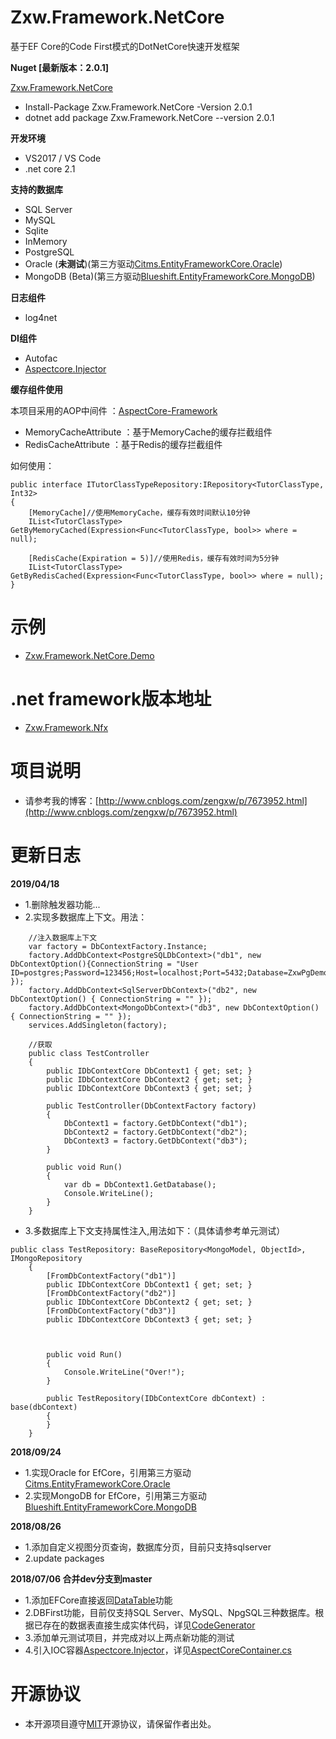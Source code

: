 # Zxw.Framework.NetCore
基于EF Core的Code First模式的DotNetCore快速开发框架

**Nuget [最新版本：2.0.1]**

[Zxw.Framework.NetCore](https://www.nuget.org/packages/Zxw.Framework.NetCore/2.0.1) 
* Install-Package Zxw.Framework.NetCore -Version 2.0.1
* dotnet add package Zxw.Framework.NetCore --version 2.0.1

**开发环境**
* VS2017 / VS Code
* .net core 2.1

**支持的数据库**
* SQL Server
* MySQL
* Sqlite
* InMemory
* PostgreSQL
* Oracle (**未测试**)(第三方驱动[Citms.EntityFrameworkCore.Oracle](https://github.com/CrazyJson/Citms.EntityFrameworkCore.Oracle))
* MongoDB (Beta)(第三方驱动[Blueshift.EntityFrameworkCore.MongoDB](https://github.com/BlueshiftSoftware/EntityFrameworkCore))

**日志组件**
* log4net

**DI组件**
* Autofac
* [Aspectcore.Injector](https://github.com/dotnetcore/AspectCore-Framework/blob/master/docs/injector.md)

**缓存组件使用**

本项目采用的AOP中间件 ：[AspectCore-Framework](https://github.com/dotnetcore/AspectCore-Framework)
* MemoryCacheAttribute ：基于MemoryCache的缓存拦截组件
* RedisCacheAttribute ：基于Redis的缓存拦截组件

如何使用：

    public interface ITutorClassTypeRepository:IRepository<TutorClassType, Int32>
    {
        [MemoryCache]//使用MemoryCache，缓存有效时间默认10分钟
        IList<TutorClassType> GetByMemoryCached(Expression<Func<TutorClassType, bool>> where = null);

        [RedisCache(Expiration = 5)]//使用Redis，缓存有效时间为5分钟
        IList<TutorClassType> GetByRedisCached(Expression<Func<TutorClassType, bool>> where = null);
    }
    
# 示例
* [Zxw.Framework.NetCore.Demo](https://github.com/VictorTzeng/Zxw.Framework.NetCore.Demo)


# .net framework版本地址
* [Zxw.Framework.Nfx](https://github.com/VictorTzeng/Zxw.Framework.Nfx)

# 项目说明
* 请参考我的博客：[http://www.cnblogs.com/zengxw/p/7673952.html](http://www.cnblogs.com/zengxw/p/7673952.html)

# 更新日志

**2019/04/18**
* 1.删除触发器功能...
* 2.实现多数据库上下文。用法：

```
    //注入数据库上下文
    var factory = DbContextFactory.Instance;
    factory.AddDbContext<PostgreSQLDbContext>("db1", new DbContextOption(){ConnectionString = "User ID=postgres;Password=123456;Host=localhost;Port=5432;Database=ZxwPgDemo;Pooling=true;" });
    factory.AddDbContext<SqlServerDbContext>("db2", new DbContextOption() { ConnectionString = "" });
    factory.AddDbContext<MongoDbContext>("db3", new DbContextOption() { ConnectionString = "" });
    services.AddSingleton(factory);
    
    //获取
    public class TestController
    {
        public IDbContextCore DbContext1 { get; set; }
        public IDbContextCore DbContext2 { get; set; }
        public IDbContextCore DbContext3 { get; set; }

        public TestController(DbContextFactory factory)
        {
            DbContext1 = factory.GetDbContext("db1");
            DbContext2 = factory.GetDbContext("db2");
            DbContext3 = factory.GetDbContext("db3");
        }

        public void Run()
        {
            var db = DbContext1.GetDatabase();
            Console.WriteLine();
        }
    }
```

* 3.多数据库上下文支持属性注入,用法如下：（具体请参考单元测试）
```    
public class TestRepository: BaseRepository<MongoModel, ObjectId>, IMongoRepository
    {
        [FromDbContextFactory("db1")]
        public IDbContextCore DbContext1 { get; set; }
        [FromDbContextFactory("db2")]
        public IDbContextCore DbContext2 { get; set; }
        [FromDbContextFactory("db3")]
        public IDbContextCore DbContext3 { get; set; }



        public void Run()
        {
            Console.WriteLine("Over!");
        }

        public TestRepository(IDbContextCore dbContext) : base(dbContext)
        {
        }
    }
```

**2018/09/24**
* 1.实现Oracle for EfCore，引用第三方驱动[Citms.EntityFrameworkCore.Oracle](https://github.com/CrazyJson/Citms.EntityFrameworkCore.Oracle)
* 2.实现MongoDB for EfCore，引用第三方驱动[Blueshift.EntityFrameworkCore.MongoDB](https://github.com/BlueshiftSoftware/EntityFrameworkCore)

**2018/08/26**
* 1.添加自定义视图分页查询，数据库分页，目前只支持sqlserver
* 2.update packages

**2018/07/06 合并dev分支到master**
* 1.添加EFCore直接返回[DataTable](https://github.com/VictorTzeng/Zxw.Framework.NetCore/blob/d99b321006ad7ee12883e92742d3ef1fe44968f7/Zxw.Framework.NetCore/Extensions/EntityFrameworkCoreExtensions.cs#L20)功能
* 2.DBFirst功能，目前仅支持SQL Server、MySQL、NpgSQL三种数据库。根据已存在的数据表直接生成实体代码，详见[CodeGenerator](https://github.com/VictorTzeng/Zxw.Framework.NetCore/blob/b07589d550a9f757b8da75e4fc685b917be29f34/Zxw.Framework.NetCore/CodeGenerator/CodeGenerator.cs#L197)
* 3.添加单元测试项目，并完成对以上两点新功能的测试
* 4.引入IOC容器[Aspectcore.Injector](https://github.com/dotnetcore/AspectCore-Framework/blob/master/docs/injector.md)，详见[AspectCoreContainer.cs](https://github.com/VictorTzeng/Zxw.Framework.NetCore/blob/master/Zxw.Framework.NetCore/IoC/AspectCoreContainer.cs)

# 开源协议
* 本开源项目遵守[MIT](https://github.com/VictorTzeng/Zxw.Framework.NetCore/blob/master/LICENSE)开源协议，请保留作者出处。
